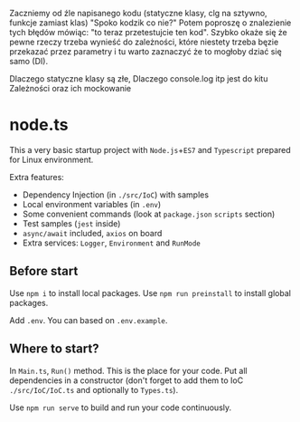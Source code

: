 Zaczniemy od źle napisanego kodu (statyczne klasy, clg na sztywno, funkcje zamiast klas)
"Spoko kodzik co nie?"
Potem poproszę o znalezienie tych błędów mówiąc: "to teraz przetestujcie ten kod".
Szybko okaże się że pewne rzeczy trzeba wynieść do zależności, które niestety trzeba bęzie
przekazać przez parametry i tu warto zaznaczyć że to mogłoby dziać się samo (DI).


Dlaczego statyczne klasy są złe,
Dlaczego console.log itp jest do kitu
Zależności oraz ich mockowanie

# node.ts

This a very basic startup project with `Node.js`+`ES7` and `Typescript` prepared for Linux environment.

Extra features:
- Dependency Injection (in `./src/IoC`) with samples
- Local environment variables (in `.env`)
- Some convenient commands (look at `package.json` `scripts` section)
- Test samples (`jest` inside)
- `async/await` included, `axios` on board
- Extra services: `Logger`, `Environment` and `RunMode`

## Before start

Use `npm i` to install local packages. Use `npm run preinstall` to install global packages.

Add `.env`. You can based on `.env.example`.

## Where to start?

In `Main.ts`, `Run()` method. This is the place for your code. Put all dependencies in a constructor (don't forget to add them to IoC `./src/IoC/IoC.ts` and optionally to `Types.ts`).

Use `npm run serve` to build and run your code continuously.